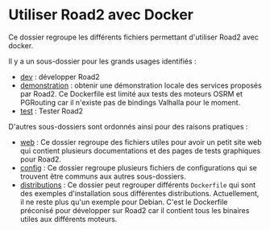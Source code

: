 # Utiliser Road2 avec Docker 

Ce dossier regroupe les différents fichiers permettant d'utiliser Road2 avec docker. 

Il y a un sous-dossier pour les grands usages identifiés : 
- [dev](./dev/) : développer Road2 
- [demonstration](./demonstration/) : obtenir une démonstration locale des services proposés par Road2. Ce Dockerfile est limité aux tests des moteurs OSRM et PGRouting car il n'existe pas de bindings Valhalla pour le moment. 
- [test](./test/) : Tester Road2 

D'autres sous-dossiers sont ordonnés ainsi pour des raisons pratiques : 
- [web](./web/) : Ce dossier regroupe des fichiers utiles pour avoir un petit site web qui contient plusieurs documentations et des pages de tests graphiques pour Road2. 
- [config](./config/) : Ce dossier regroupe plusieurs fichiers de configurations qui se trouvent être communs aux autres sous-dossiers. 
- [distributions](./distributions/) : Ce dossier peut regrouper différents `Dockerfile` qui sont des exemples d'installation sous différentes distributions. Actuellement, il ne reste plus qu'un exemple pour Debian. C'est le Dockerfile préconisé pour développer sur Road2 car il contient tous les binaires utiles aux différents moteurs. 